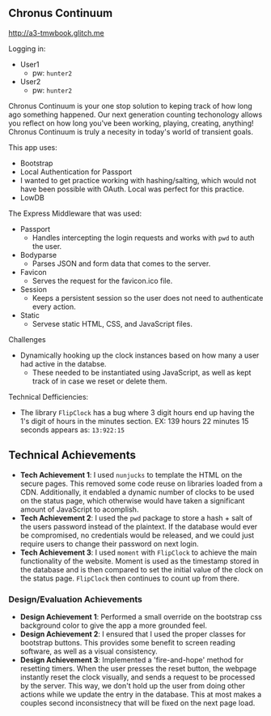 ## Chronus Continuum

http://a3-tmwbook.glitch.me

Logging in:
- User1
  - pw: `hunter2`
- User2
  - pw: `hunter2`

Chronus Continuum is your one stop solution to keping track of how long ago something happened.
Our next generation counting techonology allows you reflect on how long you've been working, playing, creating, anything!
Chronus Continuum is truly a necesity in today's world of transient goals.

This app uses:
- Bootstrap
- Local Authentication for Passport
- I wanted to get practice working with hashing/salting, which would not have been possible with OAuth. Local was perfect for this practice.
- LowDB

The Express Middleware that was used:
- Passport
  - Handles intercepting the login requests and works with `pwd` to auth the user.
- Bodyparse
  - Parses JSON and form data that comes to the server.
- Favicon
  - Serves the request for the favicon.ico file.
- Session
  - Keeps a persistent session so the user does not need to authenticate every action.
- Static
  - Servese static HTML, CSS, and JavaScript files.

Challenges
- Dynamically hooking up the clock instances based on how many a user had active in the databse.
  - These needed to be instantiated using JavaScript, as well as kept track of in case we reset or delete them.

Technical Defficiencies:
- The library `FlipClock` has a bug where 3 digit hours end up having the 1's digit of hours in the minutes section.
EX: 139 hours 22 minutes 15 seconds appears as: `13:922:15`

## Technical Achievements
- **Tech Achievement 1**: I used `nunjucks` to template the HTML on the secure pages.
This removed some code reuse on libraries loaded from a CDN. Additionally, it endabled a dynamic number of clocks to be used on the status page, which otherwise would have taken a significant amount of JavaScript to acomplish.
- **Tech Achievement 2**: I used the `pwd` package to store a hash + salt of the users password instead of the plaintext. If the database would ever be compromised, no credentials would be released, and we could just require users to change their password on next login.
- **Tech Achievement 3**: I used `moment` with `FlipClock` to achieve the main functionality of the website.
Moment is used as the timestamp stored in the database and is then compared to set the initial value of the clock on the status page. `FlipClock` then continues to count up from there.

### Design/Evaluation Achievements
- **Design Achievement 1**: Performed a small override on the bootstrap css background color to give the app a more grounded feel.
- **Design Achievement 2**: I ensured that I used the proper classes for bootstrap buttons. This provides some benefit to screen reading software, as well as a visual consistency.
- **Design Achievement 3**: Implemented a 'fire-and-hope' method for resetting timers.
When the user presses the reset button, the webpage instantly reset the clock visually, and sends a request to be processed by the server.
This way, we don't hold up the user from doing other actions while we update the entry in the database.
This at most makes a couples second inconsistnecy that will be fixed on the next page load.

